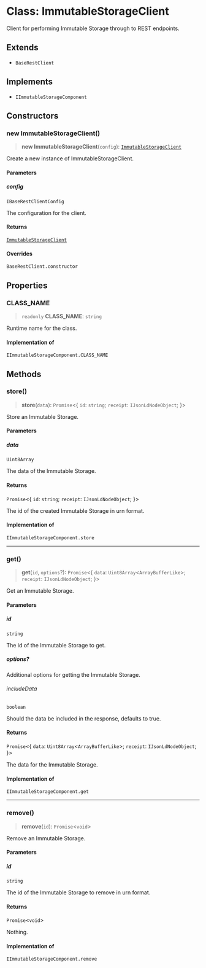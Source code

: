 # Class: ImmutableStorageClient

Client for performing Immutable Storage through to REST endpoints.

## Extends

- `BaseRestClient`

## Implements

- `IImmutableStorageComponent`

## Constructors

### new ImmutableStorageClient()

> **new ImmutableStorageClient**(`config`): [`ImmutableStorageClient`](ImmutableStorageClient.md)

Create a new instance of ImmutableStorageClient.

#### Parameters

##### config

`IBaseRestClientConfig`

The configuration for the client.

#### Returns

[`ImmutableStorageClient`](ImmutableStorageClient.md)

#### Overrides

`BaseRestClient.constructor`

## Properties

### CLASS\_NAME

> `readonly` **CLASS\_NAME**: `string`

Runtime name for the class.

#### Implementation of

`IImmutableStorageComponent.CLASS_NAME`

## Methods

### store()

> **store**(`data`): `Promise`\<\{ `id`: `string`; `receipt`: `IJsonLdNodeObject`; \}\>

Store an Immutable Storage.

#### Parameters

##### data

`Uint8Array`

The data of the Immutable Storage.

#### Returns

`Promise`\<\{ `id`: `string`; `receipt`: `IJsonLdNodeObject`; \}\>

The id of the created Immutable Storage in urn format.

#### Implementation of

`IImmutableStorageComponent.store`

***

### get()

> **get**(`id`, `options`?): `Promise`\<\{ `data`: `Uint8Array`\<`ArrayBufferLike`\>; `receipt`: `IJsonLdNodeObject`; \}\>

Get an Immutable Storage.

#### Parameters

##### id

`string`

The id of the Immutable Storage to get.

##### options?

Additional options for getting the Immutable Storage.

###### includeData

`boolean`

Should the data be included in the response, defaults to true.

#### Returns

`Promise`\<\{ `data`: `Uint8Array`\<`ArrayBufferLike`\>; `receipt`: `IJsonLdNodeObject`; \}\>

The data for the Immutable Storage.

#### Implementation of

`IImmutableStorageComponent.get`

***

### remove()

> **remove**(`id`): `Promise`\<`void`\>

Remove an Immutable Storage.

#### Parameters

##### id

`string`

The id of the Immutable Storage to remove in urn format.

#### Returns

`Promise`\<`void`\>

Nothing.

#### Implementation of

`IImmutableStorageComponent.remove`
